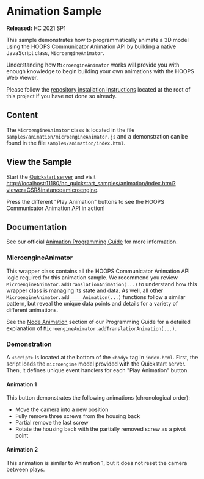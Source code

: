 # Animation Sample

__Released:__ HC 2021 SP1

This sample demonstrates how to programmatically animate a 3D model using the HOOPS Communicator Animation API by building a native JavaScript class, `MicroengineAnimator`.

Understanding how `MicroengineAnimator` works will provide you with enough knowledge to begin building your own animations with the HOOPS Web Viewer.

Please follow the [repository installation instructions](../README.md) located at the root of this project if you have not done so already.

## Content

The `MicroengineAnimator` class is located in the file `samples/animation/microengineAnimator.js` and a demonstration can be found in the file `samples/animation/index.html`.

## View the Sample

Start the [Quickstart server](https://docs.techsoft3d.com/communicator/latest/build/overview/getting-started.html) and visit [http://localhost:11180/hc_quickstart_samples/animation/index.html?viewer=CSR&instance=microengine](http://localhost:11180/hc_quickstart_samples/animation/index.html?viewer=CSR&instance=microengine).

Press the different "Play Animation" buttons to see the HOOPS Communicator Animation API in action!

## Documentation

See our official [Animation Programming Guide](https://docs.techsoft3d.com/communicator/latest/build/prog_guide/viewing/animation.html) for more information.

### MicroengineAnimator

This wrapper class contains all the HOOPS Communicator Animation API logic required for this animation sample. We recommend you review `MicroengineAnimator.addTranslationAnimation(...)` to understand how this wrapper class is managing its state and data. As well, all other `MicroengineAnimator.add_____Animation(...)` functions follow a similar pattern, but reveal the unique data points and details for a variety of different animations.

See the [Node Animation](https://docs.techsoft3d.com/communicator/latest/build/prog_guide/viewing/animation.htm#toc_node_animation) section of our Programming Guide for a detailed explanation of `MicroengineAnimator.addTranslationAnimation(...)`.

### Demonstration

A `<script>` is located at the bottom of the `<body>` tag in `index.html`. First, the script loads the `microengine` model provided with the Quickstart server. Then, it defines unique event handlers for each "Play Animation" button.

#### Animation 1

This button demonstrates the following animations (chronological order):

- Move the camera into a new position
- Fully remove three screws from the housing back
- Partial remove the last screw
- Rotate the housing back with the partially removed screw as a pivot point

#### Animation 2

This animation is similar to Animation 1, but it does not reset the camera between plays.